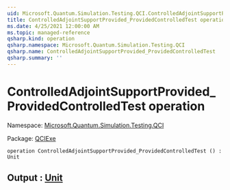 ```yaml
---
uid: Microsoft.Quantum.Simulation.Testing.QCI.ControlledAdjointSupportProvided_ProvidedControlledTest
title: ControlledAdjointSupportProvided_ProvidedControlledTest operation
ms.date: 4/25/2021 12:00:00 AM
ms.topic: managed-reference
qsharp.kind: operation
qsharp.namespace: Microsoft.Quantum.Simulation.Testing.QCI
qsharp.name: ControlledAdjointSupportProvided_ProvidedControlledTest
qsharp.summary: ''
---
```


# ControlledAdjointSupportProvided_ProvidedControlledTest operation

Namespace: [Microsoft.Quantum.Simulation.Testing.QCI](xref:Microsoft.Quantum.Simulation.Testing.QCI)

Package: [QCIExe](https://nuget.org/packages/QCIExe)




```qsharp
operation ControlledAdjointSupportProvided_ProvidedControlledTest () : Unit
```


## Output : [Unit](xref:microsoft.quantum.qsharp.valueliterals#unit-literal)

